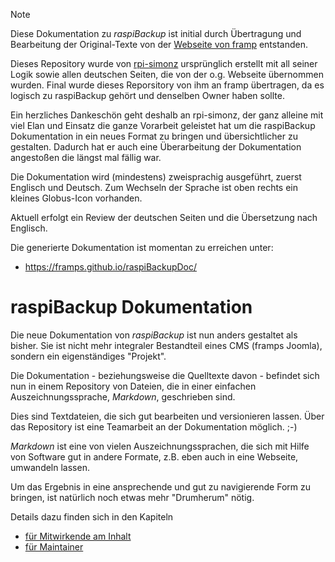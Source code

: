 <!-- Hinweis:
     Hier in der `README.md` und den anderen GitHub-Dateien wird *GitHub Flavored Markdown* verwendet.
     Siehe z.B. https://docs.github.com/de/get-started/writing-on-github/getting-started-with-writing-and-formatting-on-github/basic-writing-and-formatting-syntax
-->

> [!NOTE]
> Diese Dokumentation zu *raspiBackup* ist initial durch Übertragung und Bearbeitung der
> Original-Texte von der [Webseite von framp](https://linux-tips-and-tricks.de/de/raspibackup) entstanden.
>
> Dieses Repository wurde von [rpi-simonz](https://github.com/rpi-simonz) ursprünglich erstellt mit all seiner Logik
> sowie allen deutschen Seiten, die von der o.g. Webseite übernommen wurden. Final wurde dieses Reporsitory von ihm an framp
> übertragen, da es logisch zu raspiBackup gehört und denselben Owner haben sollte.
>
> Ein herzliches Dankeschön geht deshalb an rpi-simonz, der ganz alleine mit viel Elan und Einsatz die ganze Vorarbeit geleistet hat
> um die raspiBackup
> Dokumentation in ein neues Format zu bringen und übersichtlicher zu gestalten. Dadurch hat er auch eine Überarbeitung der Dokumentation angestoßen die längst 
> mal fällig war.
>
> Die Dokumentation wird (mindestens) zweisprachig ausgeführt, zuerst Englisch und Deutsch.
> Zum Wechseln der Sprache ist oben rechts ein kleines Globus-Icon vorhanden.
>
> Aktuell erfolgt ein Review der deutschen Seiten und die Übersetzung nach Englisch.
>
> Die generierte Dokumentation ist momentan zu erreichen unter:
>
>  - https://framps.github.io/raspiBackupDoc/


# raspiBackup Dokumentation

Die neue Dokumentation von *raspiBackup* ist nun anders gestaltet als bisher.
Sie ist nicht mehr integraler Bestandteil eines CMS (framps Joomla),
sondern ein eigenständiges "Projekt".

Die Dokumentation - beziehungsweise die Quelltexte davon - befindet sich nun
in einem Repository von Dateien, die in einer einfachen Auszeichnungssprache,
*Markdown*, geschrieben sind.

Dies sind Textdateien, die sich gut bearbeiten und versionieren lassen.
Über das Repository ist eine Teamarbeit an der Dokumentation möglich. ;-)

*Markdown* ist eine von vielen Auszeichnungssprachen,
die sich mit Hilfe von Software gut in andere Formate,
z.B. eben auch in eine Webseite, umwandeln lassen.

Um das Ergebnis in eine ansprechende und gut zu navigierende Form zu bringen,
ist natürlich noch etwas mehr "Drumherum" nötig.

Details dazu finden sich in den Kapiteln

  - [für Mitwirkende am Inhalt](CONTRIBUTE.md)
  - [für Maintainer](MAINTAIN.md)
